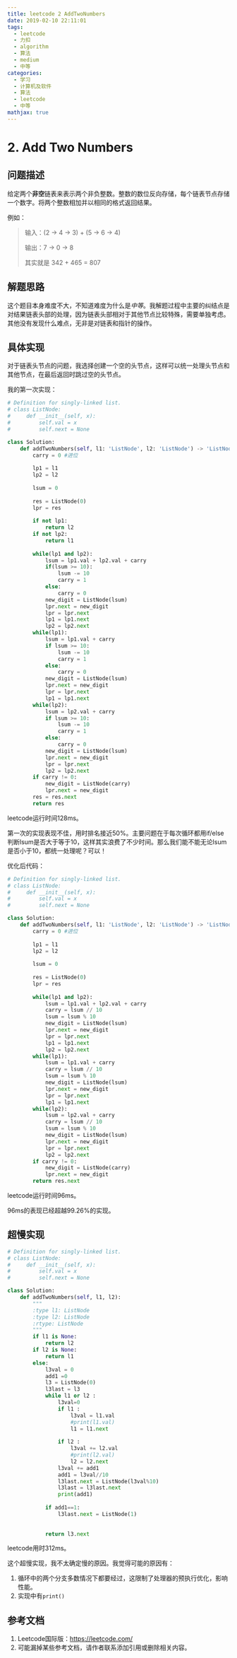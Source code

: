 ```yaml
---
title: leetcode 2 AddTwoNumbers
date: 2019-02-10 22:11:01
tags:
  - leetcode
  - 力扣
  - algorithm
  - 算法
  - medium
  - 中等
categories:
  - 学习
  - 计算机及软件
  - 算法
  - leetcode
  - 中等
mathjax: true
---
```


# 2. Add Two Numbers

## 问题描述

给定两个**非空**链表来表示两个非负整数。整数的数位反向存储，每个链表节点存储一个数字。将两个整数相加并以相同的格式返回结果。

例如：

>输入：(2 -> 4 -> 3) + (5 -> 6 -> 4)
>
>输出：7 -> 0 -> 8
>
>其实就是 342 + 465 = 807

<!--more-->

## 解题思路

这个题目本身难度不大，不知道难度为什么是*中等*。我解题过程中主要的纠结点是对结果链表头部的处理，因为链表头部相对于其他节点比较特殊，需要单独考虑。其他没有发现什么难点，无非是对链表和指针的操作。

## 具体实现

对于链表头节点的问题，我选择创建一个空的头节点，这样可以统一处理头节点和其他节点，在最后返回时跳过空的头节点。

我的第一次实现：

```python
# Definition for singly-linked list.
# class ListNode:
#     def __init__(self, x):
#         self.val = x
#         self.next = None

class Solution:
    def addTwoNumbers(self, l1: 'ListNode', l2: 'ListNode') -> 'ListNode':
        carry = 0 #进位
        
        lp1 = l1
        lp2 = l2
        
        lsum = 0
        
        res = ListNode(0)
        lpr = res
        
        if not lp1:
            return l2
        if not lp2:
            return l1
        
        while(lp1 and lp2):
            lsum = lp1.val + lp2.val + carry
            if(lsum >= 10):
                lsum -= 10
                carry = 1
            else:
                carry = 0
            new_digit = ListNode(lsum)
            lpr.next = new_digit
            lpr = lpr.next
            lp1 = lp1.next
            lp2 = lp2.next
        while(lp1):
            lsum = lp1.val + carry
            if lsum >= 10:
                lsum -= 10
                carry = 1
            else:
                carry = 0
            new_digit = ListNode(lsum)
            lpr.next = new_digit
            lpr = lpr.next
            lp1 = lp1.next
        while(lp2):
            lsum = lp2.val + carry
            if lsum >= 10:
                lsum -= 10
                carry = 1
            else:
                carry = 0
            new_digit = ListNode(lsum)
            lpr.next = new_digit
            lpr = lpr.next
            lp2 = lp2.next
        if carry != 0:
            new_digit = ListNode(carry)
            lpr.next = new_digit
        res = res.next
        return res
```

leetcode运行时间128ms。

第一次的实现表现不佳，用时排名接近50%。主要问题在于每次循环都用if/else判断lsum是否大于等于10，这样其实浪费了不少时间。那么我们能不能无论lsum是否小于10，都统一处理呢？可以！

优化后代码：

```python
# Definition for singly-linked list.
# class ListNode:
#     def __init__(self, x):
#         self.val = x
#         self.next = None

class Solution:
    def addTwoNumbers(self, l1: 'ListNode', l2: 'ListNode') -> 'ListNode':
        carry = 0 #进位
        
        lp1 = l1
        lp2 = l2
        
        lsum = 0
        
        res = ListNode(0)
        lpr = res
        
        while(lp1 and lp2):
            lsum = lp1.val + lp2.val + carry
            carry = lsum // 10
            lsum = lsum % 10
            new_digit = ListNode(lsum)
            lpr.next = new_digit
            lpr = lpr.next
            lp1 = lp1.next
            lp2 = lp2.next
        while(lp1):
            lsum = lp1.val + carry
            carry = lsum // 10
            lsum = lsum % 10
            new_digit = ListNode(lsum)
            lpr.next = new_digit
            lpr = lpr.next
            lp1 = lp1.next
        while(lp2):
            lsum = lp2.val + carry
            carry = lsum // 10
            lsum = lsum % 10
            new_digit = ListNode(lsum)
            lpr.next = new_digit
            lpr = lpr.next
            lp2 = lp2.next
        if carry != 0:
            new_digit = ListNode(carry)
            lpr.next = new_digit
        return res.next
```

leetcode运行时间96ms。

96ms的表现已经超越99.26%的实现。

## 超慢实现

```python
# Definition for singly-linked list.
# class ListNode:
#     def __init__(self, x):
#         self.val = x
#         self.next = None

class Solution:
    def addTwoNumbers(self, l1, l2):
        """
        :type l1: ListNode
        :type l2: ListNode
        :rtype: ListNode
        """
        if l1 is None:
            return l2
        if l2 is None:
            return l1
        else:
            l3val = 0
            add1 =0 
            l3 = ListNode(0)
            l3last = l3
            while l1 or l2 :
                l3val=0
                if l1 :
                    l3val = l1.val
                    #print(l1.val)
                    l1 = l1.next
                    
                if l2 :
                    l3val += l2.val
                    #print(l2.val)
                    l2 = l2.next
                l3val += add1
                add1 = l3val//10
                l3last.next = ListNode(l3val%10)
                l3last = l3last.next
                print(add1)
            
            if add1==1:
                l3last.next = ListNode(1)
                
            
            return l3.next    
```

leetcode用时312ms。

这个超慢实现，我不太确定慢的原因。我觉得可能的原因有：

1. 循环中的两个分支多数情况下都要经过，这限制了处理器的预执行优化，影响性能。
2. 实现中有`print()`

## 参考文档

1. Leetcode国际版：https://leetcode.com/
2. 可能漏掉某些参考文档，请作者联系添加引用或删除相关内容。